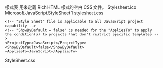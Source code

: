 <VSTemplate Version="3.0.0" Type="Item" xmlns="http://schemas.microsoft.com/developer/vstemplate/2005">
  <TemplateData>
    <Name>樣式表</Name>
    <Description>用來定義 Rich HTML 樣式的空白 CSS 文件。</Description>
    <Icon>Stylesheet.ico</Icon>
    <TemplateID>Microsoft.JavaScript.StyleSheet</TemplateID>
    <NumberOfParentCategoriesToRollUp>1</NumberOfParentCategoriesToRollUp>
    <DefaultName>stylesheet.css</DefaultName>

    <!-- "Style Sheet" file is applicable to all JavaScript project capability -->
    <!-- "ShowByDefault = false" is needed for the "AppliesTo" to apply the condition(s) to projects that don't restrict specific templates -->
    <ProjectType>JavaScript</ProjectType>
    <ShowByDefault>false</ShowByDefault>
    <AppliesTo>JavaScript</AppliesTo>
  </TemplateData>
  <TemplateContent>
    <ProjectItem OpenInEditor="true" BlendOpenInEditor="false">StyleSheet.css</ProjectItem>
  </TemplateContent>
</VSTemplate>
                                                                                                                                                                                                                                                                                                   